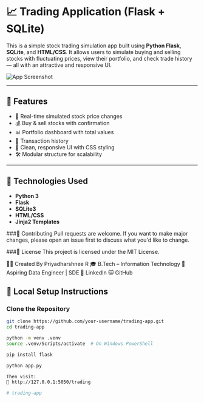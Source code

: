 # 📈 Trading Application (Flask + SQLite)



This is a simple stock trading simulation app built using **Python Flask**, **SQLite**, and **HTML/CSS**. It allows users to simulate buying and selling stocks with fluctuating prices, view their portfolio, and check trade history — all with an attractive and responsive UI.



![App Screenshot](https://github.com/your-username/your-repo-name/assets/your-image-id)



---

## 🚀 Features

- 🔁 Real-time simulated stock price changes
- 💰 Buy & sell stocks with confirmation
- 📊 Portfolio dashboard with total values
- 📜 Transaction history
- 🎨 Clean, responsive UI with CSS styling
- 🛠️ Modular structure for scalability

---

## 🧩 Technologies Used

- **Python 3**
- **Flask**
- **SQLite3**
- **HTML/CSS**
- **Jinja2 Templates**

###🤝 Contributing
Pull requests are welcome. If you want to make major changes, please open an issue first to discuss what you'd like to change.

###📜 License
This project is licensed under the MIT License.

🙋‍♀️ Created By
Priyadharshnee R
🎓 B.Tech – Information Technology
🚀 Aspiring Data Engineer | SDE
🔗 LinkedIn
🐱 GitHub

## 🧪 Local Setup Instructions

### Clone the Repository

```bash
git clone https://github.com/your-username/trading-app.git
cd trading-app

python -m venv .venv
source .venv/Scripts/activate  # On Windows PowerShell

pip install flask

python app.py

Then visit:
📍 http://127.0.0.1:5050/trading

#   t r a d i n g - a p p 
 
 


